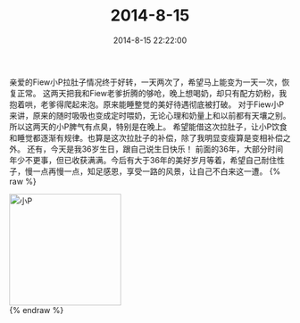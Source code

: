 ﻿---
title: "2014-8-15"
date: 2014-8-15 22:22:00
tags:
categories: 妈妈
---
亲爱的Fiew小P拉肚子情况终于好转，一天两次了，希望马上能变为一天一次，恢复正常。
这两天把我和Fiew老爹折腾的够呛，晚上想喝奶，却只有配方奶粉，我抱着哄，老爹得爬起来泡。原来能睡整觉的美好待遇彻底被打破。
对于Fiew小P来讲，原来的随时吸吸也变成定时喂奶，无论心理和奶量上和以前都有天壤之别。所以这两天的小P脾气有点臭，特别是在晚上。
希望能借这次拉肚子，让小P饮食和睡觉都逐渐有规律。也算是这次拉肚子的补偿，除了我明显变瘦算是变相补偿之外。
还有，今天是我36岁生日，跟自己说生日快乐！
前面的36年，大部分时间年少不更事，但已收获满满。今后有大于36年的美好岁月等着，希望自己耐住性子，慢一点再慢一点，知足感恩，享受一路的风景，让自己不白来这一遭。
{% raw %}
<div style="width:500 px">
<div style="float:left; width:100 px"><img src="/images/微信图片_20171010161723.jpg" width="200" alt="小P"></div>
<div style="clear:both"></div>
</div>
{% endraw %}